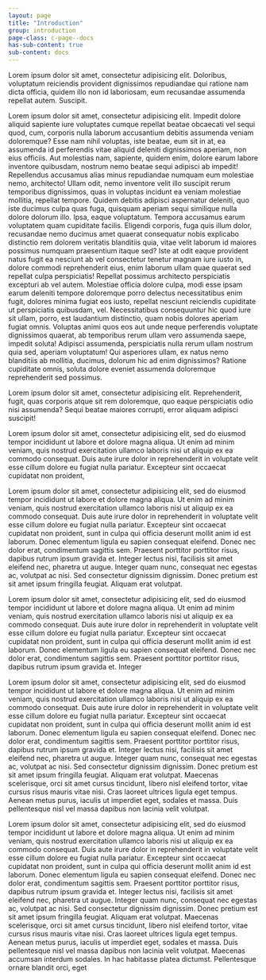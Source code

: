 ```yaml
---
layout: page
title: "Introduction"
group: introduction
page-class: c-page--docs
has-sub-content: true
sub-content: docs
---
```


Lorem ipsum dolor sit amet, consectetur adipisicing elit. Doloribus, voluptatum
reiciendis provident dignissimos repudiandae qui ratione nam dicta officia,
quidem illo non id laboriosam, eum recusandae assumenda repellat autem.
Suscipit.

Lorem ipsum dolor sit amet, consectetur adipisicing elit. Impedit dolore aliquid
sapiente iure voluptates cumque repellat beatae obcaecati vel sequi quod, cum,
corporis nulla laborum accusantium debitis assumenda veniam doloremque? Esse nam
nihil voluptas, iste beatae, eum sit in at, ea assumenda id perferendis vitae
aliquid deleniti dignissimos aperiam, non eius officiis. Aut molestias nam,
sapiente, quidem enim, dolore earum labore inventore quibusdam, nostrum nemo
beatae sequi adipisci ab impedit! Repellendus accusamus alias minus repudiandae
numquam eum molestiae nemo, architecto! Ullam odit, nemo inventore velit illo
suscipit rerum temporibus dignissimos, quas in voluptas incidunt ea veniam
molestiae mollitia, repellat tempore. Quidem debitis adipisci aspernatur
deleniti, quo iste ducimus culpa quas fuga, quisquam aperiam sequi similique
nulla dolore dolorum illo. Ipsa, eaque voluptatum. Tempora accusamus earum
voluptatem quam cupiditate facilis. Eligendi corporis, fuga quis illum dolor,
recusandae nemo ducimus amet quaerat consequatur nobis explicabo distinctio rem
dolorem veritatis blanditiis quia, vitae velit laborum id maiores possimus
numquam praesentium itaque sed? Iste at odit eaque provident natus fugit ea
nesciunt ab vel consectetur tenetur magnam iure iusto in, dolore commodi
reprehenderit eius, enim laborum ullam quae quaerat sed repellat culpa
perspiciatis! Repellat possimus architecto perspiciatis excepturi ab vel autem.
Molestiae officia dolore culpa, modi esse ipsam earum deleniti tempore
doloremque porro delectus necessitatibus enim fugit, dolores minima fugiat eos
iusto, repellat nesciunt reiciendis cupiditate ut perspiciatis quibusdam, vel.
Necessitatibus consequuntur hic quod iure sit ullam, porro, est laudantium
distinctio, quam nobis dolores aperiam fugiat omnis. Voluptas animi quos eos aut
unde neque perferendis voluptate dignissimos quaerat, ab temporibus rerum ullam
vero assumenda saepe, impedit soluta! Adipisci assumenda, perspiciatis nulla
rerum ullam nostrum quia sed, aperiam voluptatum! Qui asperiores ullam, ex natus
nemo blanditiis ab mollitia, ducimus, dolorum hic ad enim dignissimos? Ratione
cupiditate omnis, soluta dolore eveniet assumenda doloremque reprehenderit sed
possimus.

Lorem ipsum dolor sit amet, consectetur adipisicing elit. Reprehenderit, fugit,
quas corporis atque sit rem doloremque, quo eaque perspiciatis odio nisi
assumenda? Sequi beatae maiores corrupti, error aliquam adipisci suscipit!

Lorem ipsum dolor sit amet, consectetur adipisicing elit, sed do eiusmod tempor
incididunt ut labore et dolore magna aliqua. Ut enim ad minim veniam, quis
nostrud exercitation ullamco laboris nisi ut aliquip ex ea commodo consequat.
Duis aute irure dolor in reprehenderit in voluptate velit esse cillum dolore eu
fugiat nulla pariatur. Excepteur sint occaecat cupidatat non proident,

Lorem ipsum dolor sit amet, consectetur adipisicing elit, sed do eiusmod tempor
incididunt ut labore et dolore magna aliqua. Ut enim ad minim veniam, quis
nostrud exercitation ullamco laboris nisi ut aliquip ex ea commodo consequat.
Duis aute irure dolor in reprehenderit in voluptate velit esse cillum dolore eu
fugiat nulla pariatur. Excepteur sint occaecat cupidatat non proident, sunt in
culpa qui officia deserunt mollit anim id est laborum. Donec elementum ligula eu
sapien consequat eleifend. Donec nec dolor erat, condimentum sagittis sem.
Praesent porttitor porttitor risus, dapibus rutrum ipsum gravida et. Integer
lectus nisi, facilisis sit amet eleifend nec, pharetra ut augue. Integer quam
nunc, consequat nec egestas ac, volutpat ac nisi. Sed consectetur dignissim
dignissim. Donec pretium est sit amet ipsum fringilla feugiat. Aliquam erat
volutpat.

Lorem ipsum dolor sit amet, consectetur adipisicing elit, sed do eiusmod tempor
incididunt ut labore et dolore magna aliqua. Ut enim ad minim veniam, quis
nostrud exercitation ullamco laboris nisi ut aliquip ex ea commodo consequat.
Duis aute irure dolor in reprehenderit in voluptate velit esse cillum dolore eu
fugiat nulla pariatur. Excepteur sint occaecat cupidatat non proident, sunt in
culpa qui officia deserunt mollit anim id est laborum. Donec elementum ligula eu
sapien consequat eleifend. Donec nec dolor erat, condimentum sagittis sem.
Praesent porttitor porttitor risus, dapibus rutrum ipsum gravida et. Integer

Lorem ipsum dolor sit amet, consectetur adipisicing elit, sed do eiusmod tempor
incididunt ut labore et dolore magna aliqua. Ut enim ad minim veniam, quis
nostrud exercitation ullamco laboris nisi ut aliquip ex ea commodo consequat.
Duis aute irure dolor in reprehenderit in voluptate velit esse cillum dolore eu
fugiat nulla pariatur. Excepteur sint occaecat cupidatat non proident, sunt in
culpa qui officia deserunt mollit anim id est laborum. Donec elementum ligula eu
sapien consequat eleifend. Donec nec dolor erat, condimentum sagittis sem.
Praesent porttitor porttitor risus, dapibus rutrum ipsum gravida et. Integer
lectus nisi, facilisis sit amet eleifend nec, pharetra ut augue. Integer quam
nunc, consequat nec egestas ac, volutpat ac nisi. Sed consectetur dignissim
dignissim. Donec pretium est sit amet ipsum fringilla feugiat. Aliquam erat
volutpat. Maecenas scelerisque, orci sit amet cursus tincidunt, libero nisl
eleifend tortor, vitae cursus risus mauris vitae nisi. Cras laoreet ultrices
ligula eget tempus. Aenean metus purus, iaculis ut imperdiet eget, sodales et
massa. Duis pellentesque nisl vel massa dapibus non lacinia velit volutpat.

Lorem ipsum dolor sit amet, consectetur adipisicing elit, sed do eiusmod tempor
incididunt ut labore et dolore magna aliqua. Ut enim ad minim veniam, quis
nostrud exercitation ullamco laboris nisi ut aliquip ex ea commodo consequat.
Duis aute irure dolor in reprehenderit in voluptate velit esse cillum dolore eu
fugiat nulla pariatur. Excepteur sint occaecat cupidatat non proident, sunt in
culpa qui officia deserunt mollit anim id est laborum. Donec elementum ligula eu
sapien consequat eleifend. Donec nec dolor erat, condimentum sagittis sem.
Praesent porttitor porttitor risus, dapibus rutrum ipsum gravida et. Integer
lectus nisi, facilisis sit amet eleifend nec, pharetra ut augue. Integer quam
nunc, consequat nec egestas ac, volutpat ac nisi. Sed consectetur dignissim
dignissim. Donec pretium est sit amet ipsum fringilla feugiat. Aliquam erat
volutpat. Maecenas scelerisque, orci sit amet cursus tincidunt, libero nisl
eleifend tortor, vitae cursus risus mauris vitae nisi. Cras laoreet ultrices
ligula eget tempus. Aenean metus purus, iaculis ut imperdiet eget, sodales et
massa. Duis pellentesque nisl vel massa dapibus non lacinia velit volutpat.
Maecenas accumsan interdum sodales. In hac habitasse platea dictumst.
Pellentesque ornare blandit orci, eget
